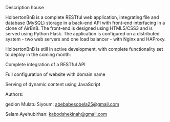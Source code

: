 Description house

HolbertonBnB is a complete RESTful web application, integrating file and database (MySQL) storage in a back-end API with front-end interfacing in a clone of AirBnB. The front-end is designed using HTML5/CSS3 and is served using Python Flask. The application is configured on a distributed system - two web servers and one load balancer - with Nginx and HAProxy.



HolbertonBnB is still in active development, with complete functionality set to deploy in the coming month:



Complete integration of a RESTful API

Full configuration of website with domain name

Serving of dynamic content using JavaScript

Authors:



gedion Mulatu Siyoum: abebabesobela25@gmail.com

Selam Ayehubirhan: kabodshekinah@gmail.com